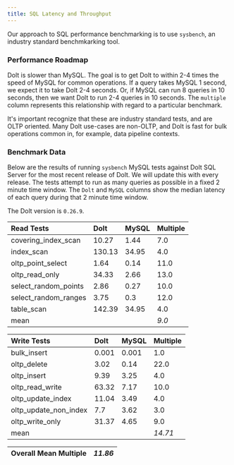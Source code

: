 ```yaml
---
title: SQL Latency and Throughput
---
```


Our approach to SQL performance benchmarking is to use `sysbench`, an
industry standard benchmkarking tool.

### Performance Roadmap

Dolt is slower than MySQL. The goal is to get Dolt to within 2-4 times
the speed of MySQL for common operations. If a query takes MySQL 1
second, we expect it to take Dolt 2-4 seconds. Or, if MySQL can run 8
queries in 10 seconds, then we want Dolt to run 2-4 queries in 10
seconds. The `multiple` column represents this relationship with
regard to a particular benchmark.

It's important recognize that these are industry standard tests, and
are OLTP oriented. Many Dolt use-cases are non-OLTP, and Dolt is fast
for bulk operations common in, for example, data pipeline contexts.

### Benchmark Data

Below are the results of running `sysbench` MySQL tests against Dolt
SQL Server for the most recent release of Dolt. We will update this
with every release. The tests attempt to run as many queries as
possible in a fixed 2 minute time window. The `Dolt` and `MySQL`
columns show the median latency of each query during that 2 minute
time window.

The Dolt version is `0.26.9`.

| Read Tests | Dolt | MySQL | Multiple |
| :--- | :--- | :--- | :--- |
| covering\_index\_scan | 10.27 | 1.44 | 7.0 |
| index\_scan | 130.13 | 34.95 | 4.0 |
| oltp\_point\_select | 1.64 | 0.14 | 11.0 |
| oltp\_read\_only | 34.33 | 2.66 | 13.0 |
| select\_random\_points | 2.86 | 0.27 | 10.0 |
| select\_random\_ranges | 3.75 | 0.3 | 12.0 |
| table\_scan | 142.39 | 34.95 | 4.0 |
| mean |  |  | _9.0_ |

| Write Tests | Dolt | MySQL | Multiple |
| :--- | :--- | :--- | :--- |
| bulk\_insert | 0.001 | 0.001 | 1.0 |
| oltp\_delete | 3.02 | 0.14 | 22.0 |
| oltp\_insert | 9.39 | 3.25 | 4.0 |
| oltp\_read\_write | 63.32 | 7.17 | 10.0 |
| oltp\_update\_index | 11.04 | 3.49 | 4.0 |
| oltp\_update\_non\_index | 7.7 | 3.62 | 3.0 |
| oltp\_write\_only | 31.37 | 4.65 | 9.0 |
| mean |  |  | _14.71_ |

| Overall Mean Multiple | _11.86_ |
| :--- | :--- |
<br/>
